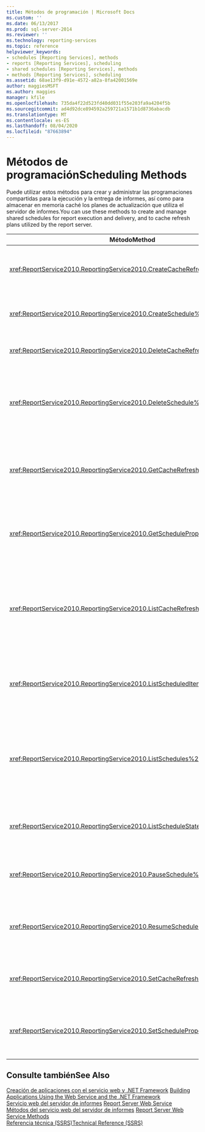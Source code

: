 ```yaml
---
title: Métodos de programación | Microsoft Docs
ms.custom: ''
ms.date: 06/13/2017
ms.prod: sql-server-2014
ms.reviewer: ''
ms.technology: reporting-services
ms.topic: reference
helpviewer_keywords:
- schedules [Reporting Services], methods
- reports [Reporting Services], scheduling
- shared schedules [Reporting Services], methods
- methods [Reporting Services], scheduling
ms.assetid: 68ae13f9-d91e-4572-a82a-8fa42001569e
author: maggiesMSFT
ms.author: maggies
manager: kfile
ms.openlocfilehash: 735da4f22d523fd40dd031f55e203fa9a4204f5b
ms.sourcegitcommit: ad4d92dce894592a259721a1571b1d8736abacdb
ms.translationtype: MT
ms.contentlocale: es-ES
ms.lasthandoff: 08/04/2020
ms.locfileid: "87663894"
---
```

# <a name="scheduling-methods"></a><span data-ttu-id="e7197-102">Métodos de programación</span><span class="sxs-lookup"><span data-stu-id="e7197-102">Scheduling Methods</span></span>
  <span data-ttu-id="e7197-103">Puede utilizar estos métodos para crear y administrar las programaciones compartidas para la ejecución y la entrega de informes, así como para almacenar en memoria caché los planes de actualización que utiliza el servidor de informes.</span><span class="sxs-lookup"><span data-stu-id="e7197-103">You can use these methods to create and manage shared schedules for report execution and delivery, and to cache refresh plans utilized by the report server.</span></span>  
  
|<span data-ttu-id="e7197-104">Método</span><span class="sxs-lookup"><span data-stu-id="e7197-104">Method</span></span>|<span data-ttu-id="e7197-105">Acción</span><span class="sxs-lookup"><span data-stu-id="e7197-105">Action</span></span>|  
|------------|------------|  
|<xref:ReportService2010.ReportingService2010.CreateCacheRefreshPlan%2A>|<span data-ttu-id="e7197-106">Crea un plan de actualización de caché para un elemento.</span><span class="sxs-lookup"><span data-stu-id="e7197-106">Creates a cache refresh plan for an item.</span></span>|  
|<xref:ReportService2010.ReportingService2010.CreateSchedule%2A>|<span data-ttu-id="e7197-107">Crea una nueva programación compartida.</span><span class="sxs-lookup"><span data-stu-id="e7197-107">Creates a new shared schedule.</span></span>|  
|<xref:ReportService2010.ReportingService2010.DeleteCacheRefreshPlan%2A>|<span data-ttu-id="e7197-108">Elimina un plan de actualización de caché.</span><span class="sxs-lookup"><span data-stu-id="e7197-108">Deletes a cache refresh plan.</span></span>|  
|<xref:ReportService2010.ReportingService2010.DeleteSchedule%2A>|<span data-ttu-id="e7197-109">Elimina una programación compartida según un identificador de programación concreto.</span><span class="sxs-lookup"><span data-stu-id="e7197-109">Deletes a shared schedule based on a specific schedule ID.</span></span>|  
|<xref:ReportService2010.ReportingService2010.GetCacheRefreshPlanProperties%2A>|<span data-ttu-id="e7197-110">Devuelve las propiedades del plan de actualización de caché especificado.</span><span class="sxs-lookup"><span data-stu-id="e7197-110">Returns the properties of the specified cache refresh plan.</span></span>|  
|<xref:ReportService2010.ReportingService2010.GetScheduleProperties%2A>|<span data-ttu-id="e7197-111">Devuelve los valores de las propiedades de una programación compartida.</span><span class="sxs-lookup"><span data-stu-id="e7197-111">Returns the values of properties of a shared schedule.</span></span>|  
|<xref:ReportService2010.ReportingService2010.ListCacheRefreshPlans%2A>|<span data-ttu-id="e7197-112">Devuelve una lista de los planes de actualización de memoria caché asociada a un elemento de catálogo.</span><span class="sxs-lookup"><span data-stu-id="e7197-112">Returns a list of the cache refresh plans associated with a catalog item.</span></span>|  
|<xref:ReportService2010.ReportingService2010.ListScheduledItems%2A>|<span data-ttu-id="e7197-113">Devuelve una lista de los elementos que están asociados a una programación compartida.</span><span class="sxs-lookup"><span data-stu-id="e7197-113">Returns a list of items that are associated with a shared schedule.</span></span>|  
|<xref:ReportService2010.ReportingService2010.ListSchedules%2A>|<span data-ttu-id="e7197-114">Devuelve una lista de todas las programaciones compartidas en el servidor de informes o el sitio de SharePoint.</span><span class="sxs-lookup"><span data-stu-id="e7197-114">Returns a list of all shared schedules at the report server or the SharePoint site.</span></span>|  
|<xref:ReportService2010.ReportingService2010.ListScheduleStates%2A>|<span data-ttu-id="e7197-115">Devuelve una lista de estados de programación admitidos.</span><span class="sxs-lookup"><span data-stu-id="e7197-115">Returns a list of supported schedule states.</span></span>|  
|<xref:ReportService2010.ReportingService2010.PauseSchedule%2A>|<span data-ttu-id="e7197-116">Pausa la ejecución de una programación determinada.</span><span class="sxs-lookup"><span data-stu-id="e7197-116">Pauses the execution of a given schedule.</span></span>|  
|<xref:ReportService2010.ReportingService2010.ResumeSchedule%2A>|<span data-ttu-id="e7197-117">Reanuda una programación compartida que se ha pausado.</span><span class="sxs-lookup"><span data-stu-id="e7197-117">Resumes a shared schedule that has been paused.</span></span>|  
|<xref:ReportService2010.ReportingService2010.SetCacheRefreshPlanProperties%2A>|<span data-ttu-id="e7197-118">Establece las propiedades de un plan de actualización de caché.</span><span class="sxs-lookup"><span data-stu-id="e7197-118">Sets the properties of a cache refresh plan.</span></span>|  
|<xref:ReportService2010.ReportingService2010.SetScheduleProperties%2A>|<span data-ttu-id="e7197-119">Establece el valor de las propiedades de una programación compartida.</span><span class="sxs-lookup"><span data-stu-id="e7197-119">Sets the value of properties of a shared schedule.</span></span>|  
  
## <a name="see-also"></a><span data-ttu-id="e7197-120">Consulte también</span><span class="sxs-lookup"><span data-stu-id="e7197-120">See Also</span></span>  
 <span data-ttu-id="e7197-121">[Creación de aplicaciones con el servicio web y .NET Framework](../net-framework/building-applications-using-the-web-service-and-the-net-framework.md) </span><span class="sxs-lookup"><span data-stu-id="e7197-121">[Building Applications Using the Web Service and the .NET Framework](../net-framework/building-applications-using-the-web-service-and-the-net-framework.md) </span></span>  
 <span data-ttu-id="e7197-122">[Servicio web del servidor de informes](../report-server-web-service.md) </span><span class="sxs-lookup"><span data-stu-id="e7197-122">[Report Server Web Service](../report-server-web-service.md) </span></span>  
 <span data-ttu-id="e7197-123">[Métodos del servicio web del servidor de informes](report-server-web-service-methods.md) </span><span class="sxs-lookup"><span data-stu-id="e7197-123">[Report Server Web Service Methods](report-server-web-service-methods.md) </span></span>  
 [<span data-ttu-id="e7197-124">Referencia técnica &#40;SSRS&#41;</span><span class="sxs-lookup"><span data-stu-id="e7197-124">Technical Reference &#40;SSRS&#41;</span></span>](../../technical-reference-ssrs.md)  
  
  
